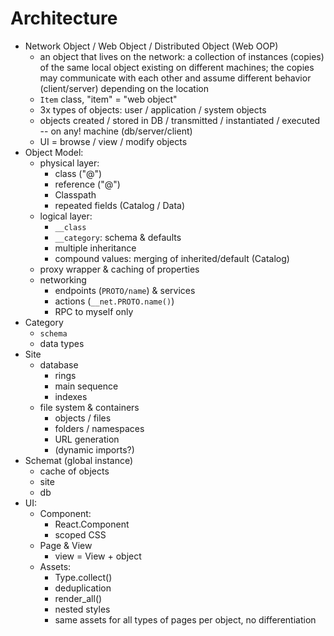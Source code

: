 # Architecture


- Network Object / Web Object / Distributed Object (Web OOP)
  - an object that lives on the network: a collection of instances (copies) of the same local object 
    existing on different machines; the copies may communicate with each other and assume different behavior (client/server) 
    depending on the location
  - `Item` class, "item" = "web object"
  - 3x types of objects:  user / application / system objects
  - objects created / stored in DB / transmitted / instantiated / executed -- on any! machine (db/server/client)
  - UI = browse / view / modify objects
- Object Model:
    - physical layer:
      - class ("@")
      - reference ("@")
      - Classpath
      - repeated fields (Catalog / Data)
    - logical layer:
      - `__class`
      - `__category`: schema & defaults
      - multiple inheritance
      - compound values: merging of inherited/default (Catalog)
    - proxy wrapper & caching of properties
    - networking
      - endpoints (`PROTO/name`) & services
      - actions (`__net.PROTO.name()`)
      - RPC to myself only
- Category
  - `schema` 
  - data types
- Site
    - database
      - rings
      - main sequence
      - indexes
    - file system & containers
      - objects / files
      - folders / namespaces
      - URL generation
      - (dynamic imports?)
- Schemat (global instance)
  - cache of objects
  - site
  - db
- UI:
  - Component:
    - React.Component
    - scoped CSS
  - Page & View
    - view = View + object
  - Assets:
    - Type.collect()
    - deduplication
    - render_all()
    - nested styles
    - same assets for all types of pages per object, no differentiation
